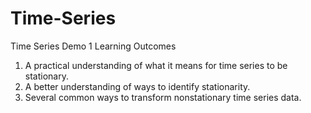 # Time-Series
Time Series Demo 1 Learning Outcomes 
1. A practical understanding of what it means for time series to be stationary.
2. A better understanding of ways to identify stationarity.
3. Several common ways to transform nonstationary time series data.
